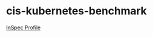 # cis-kubernetes-benchmark

[InSpec Profile](https://github.com/mitre/cis-kubernetes-benchmark)			


<Accordian/>

